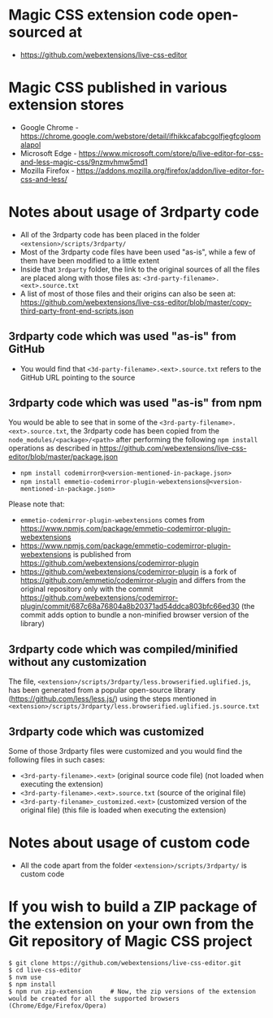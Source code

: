 Magic CSS extension code open-sourced at
========================================
- https://github.com/webextensions/live-css-editor

Magic CSS published in various extension stores
===============================================
- Google Chrome - https://chrome.google.com/webstore/detail/ifhikkcafabcgolfjegfcgloomalapol
- Microsoft Edge - https://www.microsoft.com/store/p/live-editor-for-css-and-less-magic-css/9nzmvhmw5md1
- Mozilla Firefox - https://addons.mozilla.org/firefox/addon/live-editor-for-css-and-less/

Notes about usage of 3rdparty code
==================================
- All of the 3rdparty code has been placed in the folder `<extension>/scripts/3rdparty/`
- Most of the 3rdparty code files have been used "as-is", while a few of them have been modified to a little extent
- Inside that `3rdparty` folder, the link to the original sources of all the files are placed along with those files as:
    `<3rd-party-filename>.<ext>.source.txt`
- A list of most of those files and their origins can also be seen at:
    https://github.com/webextensions/live-css-editor/blob/master/copy-third-party-front-end-scripts.json

3rdparty code which was used "as-is" from GitHub
------------------------------------------------
- You would find that `<3d-party-filename>.<ext>.source.txt` refers to the GitHub URL pointing to the source

3rdparty code which was used "as-is" from npm
---------------------------------------------
You would be able to see that in some of the `<3rd-party-filename>.<ext>.source.txt`, the 3rdparty code has been copied from the `node_modules/<package>/<path>` after performing the following `npm install` operations as described in https://github.com/webextensions/live-css-editor/blob/master/package.json
- `npm install codemirror@<version-mentioned-in-package.json>`
- `npm install emmetio-codemirror-plugin-webextensions@<version-mentioned-in-package.json>`

Please note that:
- `emmetio-codemirror-plugin-webextensions` comes from https://www.npmjs.com/package/emmetio-codemirror-plugin-webextensions
- https://www.npmjs.com/package/emmetio-codemirror-plugin-webextensions is published from https://github.com/webextensions/codemirror-plugin
- https://github.com/webextensions/codemirror-plugin is a fork of https://github.com/emmetio/codemirror-plugin and differs from the original repository only with the commit https://github.com/webextensions/codemirror-plugin/commit/687c68a76804a8b20371ad54ddca803bfc66ed30 (the commit adds option to bundle a non-minified browser version of the library)

3rdparty code which was compiled/minified without any customization
-------------------------------------------------------------------
The file, `<extension>/scripts/3rdparty/less.browserified.uglified.js`, has been generated from a popular open-source library (https://github.com/less/less.js/) using the steps mentioned in `<extension>/scripts/3rdparty/less.browserified.uglified.js.source.txt`

3rdparty code which was customized
----------------------------------
Some of those 3rdparty files were customized and you would find the following files in such cases:
- `<3rd-party-filename>.<ext>` (original source code file) (not loaded when executing the extension)
- `<3rd-party-filename>.<ext>.source.txt` (source of the original file)
- `<3rd-party-filename>_customized.<ext>` (customized version of the original file) (this file is loaded when executing the extension)

Notes about usage of custom code
================================
- All the code apart from the folder `<extension>/scripts/3rdparty/` is custom code

If you wish to build a ZIP package of the extension on your own from the Git repository of Magic CSS project
============================================================================================================
```
$ git clone https://github.com/webextensions/live-css-editor.git
$ cd live-css-editor
$ nvm use
$ npm install
$ npm run zip-extension     # Now, the zip versions of the extension would be created for all the supported browsers (Chrome/Edge/Firefox/Opera)
```
